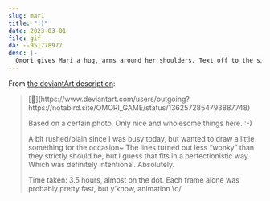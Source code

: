 ```yaml
---
slug: mar1
title: ":)"
date: 2023-03-01
file: gif
da: --951778977
desc: |-
  Omori gives Mari a hug, arms around her shoulders. Text off to the side: “Happy&nbsp;Birthday.”
---
```

From [the deviantArt description](https://www.deviantart.com/a-flyleaf/art/--951778977):
<blockquote class="da" markdown="1">
[🎉](https://www.deviantart.com/users/outgoing?https://notabird.site/OMORI_GAME/status/1362572854793887748)

Based on a certain photo. Only nice and wholesome things here. :-)

A bit rushed/plain since I was busy today, but wanted to draw a little something for the occasion~ The lines turned out less “wonky” than they strictly should be, but I guess that fits in a perfectionistic way. Which was definitely intentional. Absolutely.

Time taken: 3.5 hours, almost on the dot. Each frame alone was probably pretty fast, but y’know, animation \o/
</blockquote>